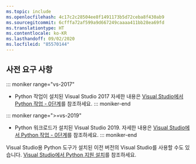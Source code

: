 ```yaml
---
ms.topic: include
ms.openlocfilehash: 4c17c2c28504ee8f1491173b5d72ceba8f430ab9
ms.sourcegitcommit: 6cfffa72af599a9d667249caaaa411bb28ea69fd
ms.translationtype: HT
ms.contentlocale: ko-KR
ms.lasthandoff: 09/02/2020
ms.locfileid: "85570144"
---
```

## <a name="prerequisites"></a>사전 요구 사항

::: moniker range="vs-2017"
- Python 작업이 설치된 Visual Studio 2017 자세한 내용은 [Visual Studio에서 Python 작업 - 0단계](../tutorial-working-with-python-in-visual-studio-step-00-installation.md)를 참조하세요.
::: moniker-end

::: moniker range=">=vs-2019"
- Python 워크로드가 설치된 Visual Studio 2019. 자세한 내용은 [Visual Studio에서 Python 작업 - 0단계](../tutorial-working-with-python-in-visual-studio-step-00-installation.md)를 참조하세요.
::: moniker-end

Visual Studio용 Python 도구가 설치된 이전 버전의 Visual Studio를 사용할 수도 있습니다. [Visual Studio에서 Python 지원 설치](../installing-python-support-in-visual-studio.md)를 참조하세요.
